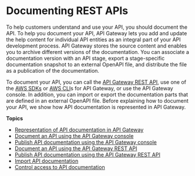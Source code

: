 # Documenting REST APIs<a name="api-gateway-documenting-api"></a>

 To help customers understand and use your API, you should document the API\. To help you document your API, API Gateway lets you add and update the help content for individual API entities as an integral part of your API development process\. API Gateway stores the source content and enables you to archive different versions of the documentation\. You can associate a documentation version with an API stage, export a stage\-specific documentation snapshot to an external OpenAPI file, and distribute the file as a publication of the documentation\. 

To document your API, you can call the [API Gateway REST API](https://docs.aws.amazon.com/apigateway/api-reference/), use one of the [AWS SDKs](https://aws.amazon.com/tools/) or [AWS CLI](http://docs.aws.amazon.com/cli/latest/reference/apigateway/)s for API Gateway, or use the API Gateway console\. In addition, you can import or export the documentation parts that are defined in an external OpenAPI file\. Before explaining how to document your API, we show how API documentation is represented in API Gateway\.

**Topics**
+ [Representation of API documentation in API Gateway](api-gateway-documenting-api-content-representation.md)
+ [Document an API using the API Gateway console](api-gateway-documenting-api-quick-start-with-console.md)
+ [Publish API documentation using the API Gateway console](apigateway-documenting-api-with-console.md)
+ [Document an API using the API Gateway REST API](api-gateway-documenting-api-quick-start-with-restapi.md)
+ [Publish API documentation using the API Gateway REST API](api-gateway-documenting-api-quick-start-publishing.md)
+ [Import API documentation](api-gateway-documenting-api-quick-start-import-export.md)
+ [Control access to API documentation](api-gateway-documenting-api-content-provision-and-consumption.md)